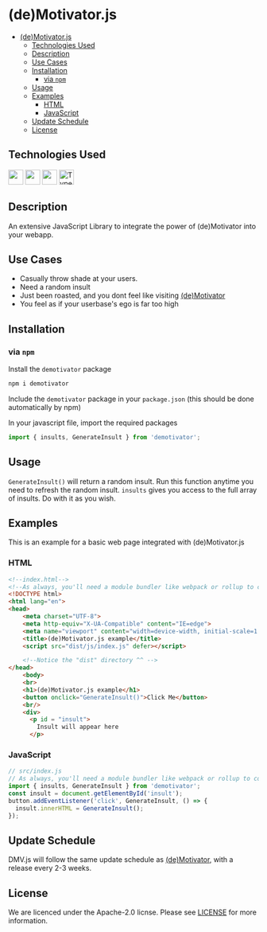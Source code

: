 # (de)Motivator.js

- [(de)Motivator.js](#demotivatorjs)
  - [Technologies Used](#technologies-used)
  - [Description](#description)
  - [Use Cases](#use-cases)
  - [Installation](#installation)
    - [via `npm`](#via-npm)
  - [Usage](#usage)
  - [Examples](#examples)
    - [HTML](#html)
    - [JavaScript](#javascript)
  - [Update Schedule](#update-schedule)
  - [License](#license)

## Technologies Used
<img src="https://upload.wikimedia.org/wikipedia/commons/thumb/d/db/Npm-logo.svg/1920px-Npm-logo.svg.png" width="30px">
<img src="https://upload.wikimedia.org/wikipedia/commons/thumb/d/d9/Node.js_logo.svg/1280px-Node.js_logo.svg.png" width="30px">
<img src="https://logos-download.com/wp-content/uploads/2019/01/JavaScript_Logo.png" width="30px">
<img alt="TypeScript" width="30px" src="https://blog.jeremylikness.com/blog/2019-03-05_typescript-for-javascript-developers-by-refactoring-part-1-of-2/images/1.jpeg"/>

## Description
An extensive JavaScript Library to integrate the power of (de)Motivator into your webapp.

## Use Cases
- Casually throw shade at your users.
- Need a random insult
- Just been roasted, and you dont feel like visiting [(de)Motivator](https://porkyproductions.github.io/deMotivator)
- You feel as if your userbase's ego is far too high

## Installation

### via `npm`

Install the `demotivator` package

```bash
npm i demotivator

```

Include the `demotivator` package in your `package.json` (this should be done automatically by npm)

In your javascript file, import the required packages

```javascript
import { insults, GenerateInsult } from 'demotivator';

```

## Usage
`GenerateInsult()` will return a random insult. Run this function anytime you need to refresh the random insult.
`insults` gives you access to the full array of insults. Do with it as you wish.


## Examples

This is an example for a basic web page integrated with (de)Motivator.js

### HTML

```html
<!--index.html-->
<!--As always, you'll need a module bundler like webpack or rollup to compile your code into a form the browser can understand. -->
<!DOCTYPE html>
<html lang="en">
<head>
    <meta charset="UTF-8">
    <meta http-equiv="X-UA-Compatible" content="IE=edge">
    <meta name="viewport" content="width=device-width, initial-scale=1.0">
    <title>(de)Motivator.js example</title>
    <script src="dist/js/index.js" defer></script>

    <!--Notice the "dist" directory ^^ -->
</head>
    <body>
    <br>
    <h1>(de)Motivator.js example</h1>
    <button onclick="GenerateInsult()">Click Me</button> 
    <br/>
    <div>
      <p id = "insult">
        Insult will appear here
      </p>

```


### JavaScript

```javascript
// src/index.js
// As always, you'll need a module bundler like webpack or rollup to compile your code into a form the browser can understand.
import { insults, GenerateInsult } from 'demotivator';
const insult = document.getElementById('insult');
button.addEventListener('click', GenerateInsult, () => {
  insult.innerHTML = GenerateInsult();
});

```

## Update Schedule
DMV.js will follow the same update schedule as [(de)Motivator](https://porkyproductions.github.io/deMotivator), with a release every 2-3 weeks.

## License

We are licenced under the Apache-2.0 licnse. Please see [LICENSE](LICENSE) for more information.
